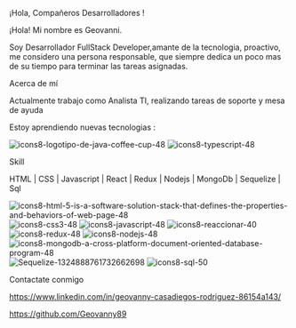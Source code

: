 ¡Hola, Compañeros Desarrolladores !

¡Hola! Mi nombre es Geovanni.

Soy Desarrollador FullStack Developer,amante de la tecnologia, proactivo, me considero una persona responsable, que siempre dedica un poco mas de su tiempo para terminar las tareas asignadas. 


Acerca de mí


Actualmente trabajo como Analista TI, realizando tareas de soporte y mesa de ayuda

Estoy aprendiendo nuevas tecnologias : 


![icons8-logotipo-de-java-coffee-cup-48](https://user-images.githubusercontent.com/46763793/218543236-5df2927c-8b96-4a14-8eeb-5b2032a722e8.png)
![icons8-typescript-48](https://user-images.githubusercontent.com/46763793/218543264-ec6649aa-1e8f-4c37-a9ec-8123d1253227.png)


Skill

HTML | CSS | Javascript | React | Redux | Nodejs | MongoDb | Sequelize | Sql


![icons8-html-5-is-a-software-solution-stack-that-defines-the-properties-and-behaviors-of-web-page-48](https://user-images.githubusercontent.com/46763793/218543411-c855da7d-b74c-465f-9ada-6100ccbd97e8.png)
![icons8-css3-48](https://user-images.githubusercontent.com/46763793/218543420-cd17aa4d-834a-4a7f-a27a-8071b8ecad56.png)
![icons8-javascript-48](https://user-images.githubusercontent.com/46763793/218543442-048ac3d2-3d36-4ab8-89f2-b869dfb3190a.png)
![icons8-reaccionar-40](https://user-images.githubusercontent.com/46763793/218543457-f09dc222-1db7-42e9-894e-84cd6ba72c0f.png)
![icons8-redux-48](https://user-images.githubusercontent.com/46763793/218543473-441bdee5-ccde-4733-9338-aa812a4e7d09.png)
![icons8-nodejs-48](https://user-images.githubusercontent.com/46763793/218543485-faa78867-089d-40de-8065-2de4e9cfd75c.png)
![icons8-mongodb-a-cross-platform-document-oriented-database-program-48](https://user-images.githubusercontent.com/46763793/218543504-fe6101bc-8ba1-4394-8572-59e212d70b66.png)
![Sequelize-1324888761732662698](https://user-images.githubusercontent.com/46763793/218543529-84e10839-cb13-44cb-b543-f9bebfc183f0.png)
![icons8-sql-50](https://user-images.githubusercontent.com/46763793/218544003-dade9376-cd81-4e4c-ba76-2e78eb7ed231.png)


Contactate conmigo 

https://www.linkedin.com/in/geovanny-casadiegos-rodriguez-86154a143/

https://github.com/Geovanny89



